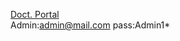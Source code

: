 <a href='https://doct-portal.netlify.app/'>Doct. Portal</a>
</br>
Admin:admin@mail.com
pass:Admin1*
